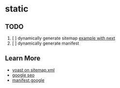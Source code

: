 # static

## TODO
1. [ ] dynamically generate sitemap [example with next](https://dev.to/embiem/auto-generate-sitemapxml-in-nextjs-2nh1)
2. [ ] dynamically generate manifest

## Learn More
- [yoast on sitemap.xml](https://yoast.com/what-is-an-xml-sitemap-and-why-should-you-have-one/)
- [google seo](https://developers.google.com/web/fundamentals/discovery/search-optimization/)
- [manifest google](https://developers.google.com/web/fundamentals/web-app-manifest/)


